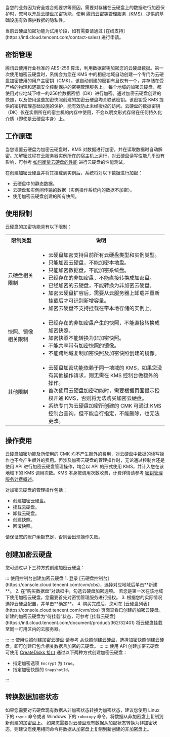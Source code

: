当您的业务因为安全或合规要求等原因，需要对存储在云硬盘上的数据进行加密保护时，您可以开启云硬盘加密功能，使用 [腾讯云密钥管理服务（KMS）](https://intl.cloud.tencent.com/document/product/1030/31961) 提供的基础设施有效保护数据的隐私性。


<dx-alert infotype="notice" title="">
当前云硬盘加密功能为试用阶段，如有需要请通过 [在线支持](https://intl.cloud.tencent.com/contact-sales) 进行申请。
</dx-alert>



## 密钥管理
腾讯云使用行业标准的 AES-256 算法，利用数据密钥加密您的云硬盘数据。第一次使用加密云硬盘时，系统会为您在 KMS 中的相应地域自动创建一个专门为云硬盘加密使用的用户主密钥（CMK）。该自动创建的密钥有且仅有一个，并存储在受严格的物理和逻辑安全控制保护的密钥管理服务上。
每个地域的加密云硬盘，都使用对应地域下唯一的256位数据密钥（DK）进行加密。通过加密云硬盘创建的快照，以及使用这些加密快照创建的加密云硬盘均关联该密钥。该密钥受 KMS 提供的密钥管理基础设施的保护，能有效防止未经授权的访问。云硬盘的数据密钥（DK）仅在实例所在的宿主机的内存中使用，不会以明文形式存储在任何持久化介质（即使是云硬盘本身）上。

## 工作原理
当您设置云硬盘为加密云硬盘时，KMS 对数据进行加密，并在读取数据时自动解密。加解密过程在云服务器实例所在的宿主机上运行，对云硬盘读写性能几乎没有影响，可参考 [如何衡量云硬盘的性能](https://intl.cloud.tencent.com/document/product/362/6741) 进行云硬盘的性能测试。

在创建加密云硬盘并将其挂载到实例后，系统将对以下数据进行加密：
- 云硬盘中的静态数据。
- 云硬盘和实例间传输的数据（实例操作系统内的数据不加密）。
- 使用加密云硬盘创建的所有快照。

## 使用限制
云硬盘的加密功能具有以下限制：

<table>
	<tr>
	<th width="20%">限制类型</th>
	<th>说明</th>
	</tr>
	<tr>
	<td>云硬盘相关限制</td>
	<td><ul class="params">
	<li>云硬盘加密支持目前所有云硬盘类型和实例类型。</li>
	<li>只能加密云硬盘，不能加密本地盘。</li>
	<li>只能加密数据盘，不能加密系统盘。</li>
	<li>已经存在的非加密盘，不能直接转换成加密盘。</li>
	<li>已经加密的云硬盘，不能转换为非加密云硬盘。</li>
	<li>加密云硬盘扩容后，需要从云服务器上卸载并重新挂载后才可识别新增容量。</li>
	<li>加密云硬盘不支持挂载在带本地存储的实例上。</li>
	</ul></td>
	</tr>
	<tr>
	<td>快照、镜像相关限制</td>
	<td><ul class="params">
	<li>已经存在的非加密盘产生的快照，不能直接转换成加密快照。</li>
  <li>加密快照不能转换为非加密快照。</li>
	<li>不能共享带有加密快照的镜像。</li>
	<li>不能跨地域复制加密快照及加密快照创建的镜像。</li>
	</ul></td>
	</tr>
	<tr>
	<td>其他限制</td>
	<td><ul class="params">
	<li>云硬盘加密功能依赖于同一地域的 KMS，如果您没有其他操作请求，则无需在 KMS 控制台做额外的操作。</li>
	<li>首次使用云硬盘加密功能时，需要根据页面提示授权开通 KMS，否则将无法购买加密云硬盘。</li>
	<li>系统专门为云硬盘加密所创建的 CMK 可通过 KMS 控制台查询，但不能自行指定，不能删除，也无法更改。</li>
	</ul></td>
	</tr>
</table>







## 操作费用
云硬盘加密功能及所使用的 CMK 均不产生额外的费用，对云硬盘中数据的读写操作也不会产生额外的费用。但涉及加密云硬盘的管理操作时，无论通过控制台还是使用 API 进行加密云硬盘管理操作，均会以 API 的形式使用 KMS，并计入您在该地域下的 KMS 调用次数。KMS 本身按调用次数收费，计费详情请参考 [密钥管理服务计费概述](https://intl.cloud.tencent.com/document/product/1030/31966)。

对加密云硬盘的管理操作包括：
- 创建加密云硬盘。
- 挂载云硬盘。
- 卸载云硬盘。
- 创建快照。
- 回滚快照。
<dx-alert infotype="explain" title="">
请保证您的账户余额充足，否则会出现操作失败。
</dx-alert>




## 创建加密云硬盘
您可通过以下三种方式创建加密云硬盘：

<dx-tabs>
::: 使用控制台创建加密云硬盘
1. 登录 [云硬盘控制台](https://console.cloud.tencent.com/cvm/cbs)，选择对应地域后单击**新建**。
2. 在“购买数据盘”对话框中，勾选云硬盘加密选项。
<dx-alert infotype="explain" title="">
若您是第一次在该地域下使用加密云硬盘，您需要首先对密钥管理服务进行授权。
</dx-alert>
3. 根据您的实际情况选择云硬盘配置，并单击**确定**。
4. 购买完成后，您可在 [云硬盘列表](https://console.cloud.tencent.com/cvm/cbs) 页面查看已创建的加密云硬盘。
新建的加密云硬盘为“待挂载”状态，可参考 [挂载云硬盘](https://intl.cloud.tencent.com/document/product/362/32401) 将云硬盘挂载至同一可用区内的云服务器。

:::
::: 使用快照创建加密云硬盘
请参考 [从快照创建云硬盘](https://intl.cloud.tencent.com/document/product/362/5757)，选择加密快照创建云硬盘，即可创建已包含相关数据且加密的云硬盘。
:::
::: 使用 API 创建加密云硬盘
可使用 [CreateDisks 接口](https://intl.cloud.tencent.com/document/product/362/16312) 通过以下两种方式创建加密云硬盘：
- 指定加密选项 `Encrypt` 为 `true`。
- 指定加密快照的 `SnapshotId`。

:::
</dx-tabs>


## 转换数据加密状态
如果您需要对云硬盘现有数据从非加密状态转换为加密状态，建议您使用 Linux 下的 `rsync` 命令或者 Windows 下的  `robocopy` 命令，将数据从非加密盘上复制到新创建的加密盘上。
如果您需要对云硬盘现有数据从加密状态转换为非加密状态，则建议您使用相同命令将数据从加密盘上复制到新创建的非加密盘上。


<style>
	.params{margin-bottom:0px !important;}
</style>





